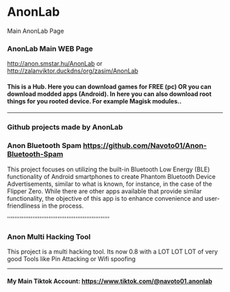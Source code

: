 # AnonLab
Main AnonLab Page

### AnonLab Main WEB Page
http://anon.smstar.hu/AnonLab
or
http://zalanviktor.duckdns/org/zasim/AnonLab

#### This is a Hub. Here you can download games for FREE (pc) OR you can download modded apps (Android).   In here you can also download root things for you rooted device. For example Magisk modules..

-------------------------

### Github projects made by AnonLab
### Anon Bluetooth Spam https://github.com/Navoto01/Anon-Bluetooth-Spam
This project focuses on utilizing the built-in Bluetooth Low Energy (BLE) functionality of Android smartphones to create Phantom Bluetooth Device Advertisements, similar to what is known, for instance, in the case of the Flipper Zero. While there are other apps available that provide similar functionality, the objective of this app is to enhance convenience and user-friendliness in the process.

'''''''''''''''''''''''''''''''''''''''''''''''''''''''''

### Anon Multi Hacking Tool
This project is a multi hacking tool. Its now 0.8 with a LOT LOT LOT of very good Tools like Pin Attacking or Wifi spoofing

-----------------------------------------------------

#### My Main Tiktok Account: https://www.tiktok.com/@navoto01.anonlab
